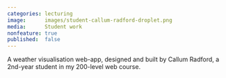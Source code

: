 ```yaml
---
categories: lecturing
image:      images/student-callum-radford-droplet.png
media:      Student work
nonfeature: true
published:  false
---
```

A weather visualisation web-app, designed and built by Callum Radford, a
2nd-year student in my 200-level web course.
